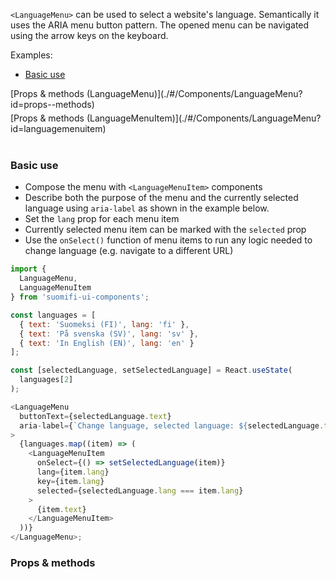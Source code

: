 `<LanguageMenu>` can be used to select a website's language. Semantically it uses the ARIA menu button pattern. The opened menu can be navigated using the arrow keys on the keyboard.

Examples:

- [Basic use](./#/Components/LanguageMenu?id=basic-use)

<div style="margin-bottom: 5px">
  [Props & methods (LanguageMenu)](./#/Components/LanguageMenu?id=props--methods)
</div>
<div style="margin-bottom: 40px">
  [Props & methods (LanguageMenuItem)](./#/Components/LanguageMenu?id=languagemenuitem)
</div>

### Basic use

- Compose the menu with `<LanguageMenuItem>` components
- Describe both the purpose of the menu and the currently selected language using `aria-label` as shown in the example below.
- Set the `lang` prop for each menu item
- Currently selected menu item can be marked with the `selected` prop
- Use the `onSelect()` function of menu items to run any logic needed to change language (e.g. navigate to a different URL)

```js
import {
  LanguageMenu,
  LanguageMenuItem
} from 'suomifi-ui-components';

const languages = [
  { text: 'Suomeksi (FI)', lang: 'fi' },
  { text: 'På svenska (SV)', lang: 'sv' },
  { text: 'In English (EN)', lang: 'en' }
];

const [selectedLanguage, setSelectedLanguage] = React.useState(
  languages[2]
);

<LanguageMenu
  buttonText={selectedLanguage.text}
  aria-label={`Change language, selected language: ${selectedLanguage.text}`}
>
  {languages.map((item) => (
    <LanguageMenuItem
      onSelect={() => setSelectedLanguage(item)}
      lang={item.lang}
      key={item.lang}
      selected={selectedLanguage.lang === item.lang}
    >
      {item.text}
    </LanguageMenuItem>
  ))}
</LanguageMenu>;
```

### Props & methods
